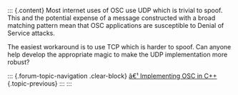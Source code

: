 ::: {.content}
Most internet uses of OSC use UDP which is trivial to spoof. This and
the potential expense of a message constructed with a broad matching
pattern mean that OSC applications are susceptible to Denial of Service
attacks.

The easiest workaround is to use TCP which is harder to spoof. Can
anyone help develop the appropriate magic to make the UDP implementation
more robust?

::: {.forum-topic-navigation .clear-block}
[â€¹ Implementing OSC in
C++](topic/132 "Go to previous forum topic"){.topic-previous}
:::
:::
